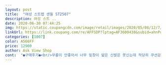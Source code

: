 ```yaml
---
layout: post 
title:  "여성 스트랩 샌들 ST2507" 
description: 여성 스트 ..
date: 2020-06-30 07:44:25 
img: https://static.coupangcdn.com/image/retail/images/2020/05/08/12/7/4a8c82f5-5d9a-422b-bc6e-9f90d305b607.jpg 
linkUrl: https://link.coupang.com/re/AFFSDP?lptag=AF3600438&subid=ahnPublicAsk&pageKey=1565526888&itemId=2676894188&vendorItemId=70667423902&traceid=V0-113-705f10e183a95d90 
categories: [1007] 
color: A566FF 
price: 12900 
author: Ask View Shop 
cont:  "●구매후기●<br/>무릎이 안좋아서 너무 밑창이 얇은 신발은 못신는데 적당히 쿠션감 있습니다!<br/>어디에나 매치하기 좋은 디자인에 예쁜 아이보리 색상이라 맘에 들어요:)<br/>여름에 가볍게 신기 좋은 신발 찾다가 구매했는데<br/>예쁘고 편해요!<br/>저 끈 부분 찐한회색이라고 생각하시면 될 거 같아요<br/>" 
---
```


